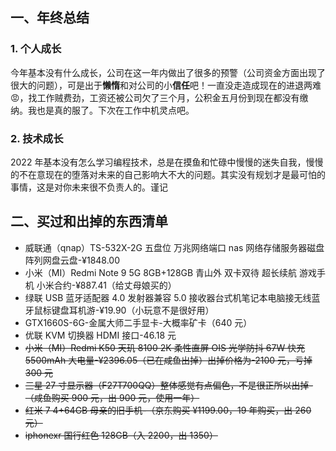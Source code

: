 ## 一、年终总结

### 1. 个人成长

今年基本没有什么成长，公司在这一年内做出了很多的预警（公司资金方面出现了很大的问题），可是出于**懒惰**和对公司的小**信任**吧！一直没走造成现在的进退两难:rage:，找工作贼费劲，工资还被公司欠了三个月，公积金五月份到现在都没有缴纳。我也是真的服了。下次在工作中机灵点吧。

### 2. 技术成长

2022 年基本没有怎么学习编程技术，总是在摸鱼和忙碌中慢慢的迷失自我，慢慢的不在意现在的堕落对未来的自己影响大不大的问题。其实没有规划才是最可怕的事情，这是对你未来很不负责人的。谨记

## 二、买过和出掉的东西清单

- 威联通（qnap）TS-532X-2G 五盘位 万兆网络端口 nas 网络存储服务器磁盘阵列网盘云盘-¥1848.00
- 小米（MI）Redmi Note 9 5G 8GB+128GB 青山外 双卡双待 超长续航 游戏手机 小米合约-¥887.41（给丈母娘买的）
- 绿联 USB 蓝牙适配器 4.0 发射器兼容 5.0 接收器台式机笔记本电脑接无线蓝牙鼠标键盘耳机游-¥19.90（小玩意不是很好用）
- GTX1660S-6G-金属大师二手显卡-大概率矿卡（640 元）
- 优联 KVM 切换器 HDMI 接口-46.18 元
- ~~小米（MI）Redmi K50 天玑 8100 2K 柔性直屏 OIS 光学防抖 67W 快充 5500mAh 大电量-¥2396.05（已在咸鱼出掉）出掉价格为-2100 元，亏掉 300 元~~
- ~~三星 27 寸显示器（F27T700QQ）整体感觉有点偏色，不是很正所以出掉-（咸鱼购买 900 元，出 900 元，使用一年）~~
- ~~红米 7 4+64GB 母亲的旧手机-（京东购买 ¥1199.00，19 年购买，出 260 元）~~
- ~~iphonexr 国行红色 128GB（入 2200，出 1350）~~
